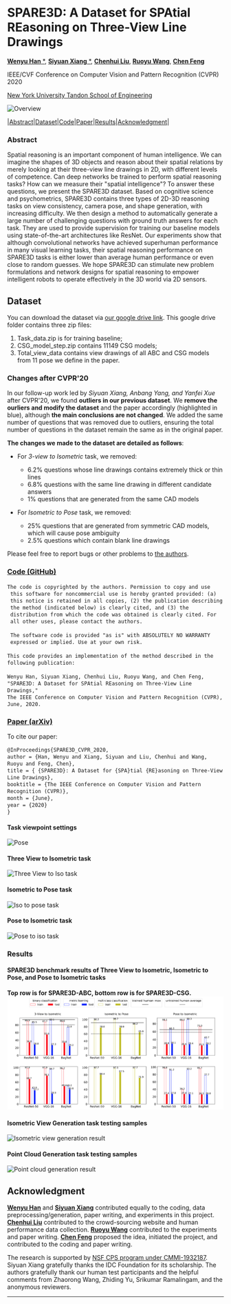 # SPARE3D: A Dataset for SPAtial REasoning on Three-View Line Drawings

[**Wenyu Han** *](https://github.com/WenyuHan-LiNa), [**Siyuan Xiang** *](https://www.linkedin.com/in/%E6%80%9D%E8%BF%9C-%E9%A1%B9-b4b920145/), [**Chenhui Liu**](https://github.com/iamshenkui), [**Ruoyu Wang**](https://github.com/ruoyuwangeel4930), [**Chen Feng**](https://engineering.nyu.edu/faculty/chen-feng)

IEEE/CVF Conference on Computer Vision and Pattern Recognition (CVPR) 2020

[New York University Tandon School of Engineering](https://ai4ce.github.io)

![Overview](https://github.com/ai4ce/SPARE3D/raw/master/docs/figs/task_overview.jpg)

|[Abstract](#abstract)|[Dataset](#dataset)|[Code](#code-github)|[Paper](#paper-arxiv)|[Results](#results)|[Acknowledgment](#acknowledgment)|

### Abstract
Spatial reasoning is an important component of human intelligence. We can imagine the shapes of 3D objects and reason about their spatial relations by merely looking at their three-view line drawings in 2D, with different levels of competence. Can deep networks be trained to perform spatial reasoning tasks? How can we measure their "spatial intelligence"? To answer these questions, we present the SPARE3D dataset. Based on cognitive science and psychometrics, SPARE3D contains three types of 2D-3D reasoning tasks on view consistency, camera pose, and shape generation, with increasing difficulty. We then design a method to automatically generate a large number of challenging questions with ground truth answers for each task. They are used to provide supervision for training our baseline models using state-of-the-art architectures like ResNet. Our experiments show that although convolutional networks have achieved superhuman performance in many visual learning tasks, their spatial reasoning performance on SPARE3D tasks is either lower than average human performance or even close to random guesses. We hope SPARE3D can stimulate new problem formulations and network designs for spatial reasoning to empower intelligent robots to operate effectively in the 3D world via 2D sensors.

## Dataset
You can download the dataset via [our google drive link](https://drive.google.com/drive/folders/1Mi2KZyKAlUOGYRQTDz3E5nhiXY5GhUB2?usp=sharing). This google drive folder contains three zip files: 
1. Task_data.zip is for training baseline;
2. CSG_model_step.zip contains 11149 CSG models;
3. Total_view_data contains view drawings of all ABC and CSG models from 11 pose we define in the paper.

### **Changes after CVPR'20**
In our follow-up work led by *Siyuan Xiang, Anbang Yang, and Yanfei Xue* after CVPR'20, we found **outliers in our previous dataset**. We **remove the ourliers and modify the dataset** and the paper accordingly (highlighted in blue), although **the main conclusions are not changed**. We added the same number of questions that was removed due to outliers, ensuring the total number of questions in the dataset remain the same as in the original paper. 

**The changes we made to the dataset are detailed as follows**:
- For *3-view to Isometric* task, we removed:
  - 6.2% questions whose line drawings contains extremely thick or thin lines
  -  6.8% questions with the same line drawing in different candidate answers
  - 1% questions that are generated from the same CAD models

- For *Isometric to Pose* task, we removed:
  - 25% questions that are generated from symmetric CAD models, which will cause pose ambiguity	
  - 2.5% questions which contain blank line drawings


Please feel free to report bugs or other problems to [the authors](https://ai4ce.github.io).


### [Code (GitHub)](https://github.com/ai4ce/spare3d)
```
The code is copyrighted by the authors. Permission to copy and use 
 this software for noncommercial use is hereby granted provided: (a)
 this notice is retained in all copies, (2) the publication describing
 the method (indicated below) is clearly cited, and (3) the
 distribution from which the code was obtained is clearly cited. For
 all other uses, please contact the authors.
 
 The software code is provided "as is" with ABSOLUTELY NO WARRANTY
 expressed or implied. Use at your own risk.

This code provides an implementation of the method described in the
following publication: 

Wenyu Han, Siyuan Xiang, Chenhui Liu, Ruoyu Wang, and Chen Feng, 
"SPARE3D: A Dataset for SPAtial REasoning on Three-View Line Drawings," 
The IEEE Conference on Computer Vision and Pattern Recognition (CVPR), June, 2020.
``` 

### [Paper (arXiv)](https://arxiv.org/abs/2003.14034)
To cite our paper:

```
@InProceedings{SPARE3D_CVPR_2020,
author = {Han, Wenyu and Xiang, Siyuan and Liu, Chenhui and Wang, Ruoyu and Feng, Chen},
title = { {SPARE3D}: A Dataset for {SPA}tial {RE}asoning on Three-View Line Drawings},
booktitle = {The IEEE Conference on Computer Vision and Pattern Recognition (CVPR)},
month = {June},
year = {2020}
}
```

#### Task viewpoint settings 
![Pose](https://github.com/ai4ce/SPARE3D/raw/master/docs/figs/view_point.jpg)
#### Three View to Isometric task 
![Three View to Iso task](https://github.com/ai4ce/SPARE3D/raw/master/docs/figs/Three_view_to_iso.jpg)
#### Isometric to Pose task 
![Iso to pose task](https://github.com/ai4ce/SPARE3D/raw/master/docs/figs/Iso_to_pose.jpg)
#### Pose to Isometric task 
![Pose to iso task](https://github.com/ai4ce/SPARE3D/raw/master/docs/figs/Pose_to_iso.jpg)




### Results
#### SPARE3D benchmark results of Three View to Isometric, Isometric to Pose, and Pose to Isometric tasks
**Top row is for SPARE3D-ABC, bottom row is for SPARE3D-CSG.**
![Baseline_barchart](https://github.com/ai4ce/SPARE3D/raw/master/docs/figs/baseline_barchart.PNG)

#### Isometric View Generation task testing samples
![Isometric view generation result](https://github.com/ai4ce/SPARE3D/raw/master/docs/figs/Iso_view_generation.PNG)

#### Point Cloud Generation task testing samples
![Point cloud generation result](https://github.com/ai4ce/SPARE3D/raw/master/docs/figs/point_cloud_generation.PNG)

## Acknowledgment
[**Wenyu Han**](https://github.com/WenyuHan-LiNa) and [**Siyuan Xiang**](https://www.linkedin.com/in/%E6%80%9D%E8%BF%9C-%E9%A1%B9-b4b920145/) contributed equally to the coding, data preprocessing/generation, paper writing, and experiments in this project. [**Chenhui Liu**](https://github.com/iamshenkui) contributed to the crowd-sourcing website and human performance data collection. [**Ruoyu Wang**](https://github.com/ruoyuwangeel4930) contributed to the experiments and paper writing. [**Chen Feng**](https://ai4ce.github.io) proposed the idea, initiated the project, and contributed to the coding and paper writing.

The research is supported by [NSF CPS program under CMMI-1932187](https://nsf.gov/awardsearch/showAward?AWD_ID=1932187). Siyuan Xiang gratefully thanks the IDC Foundation for its scholarship. The authors gratefully thank our human test participants and the helpful comments from Zhaorong Wang, Zhiding Yu, Srikumar Ramalingam, and the anonymous reviewers.

<hr>
<div id="visitormap">
<script type="text/javascript" src="//ra.revolvermaps.com/0/0/7.js?i=5u7s7msruf6&amp;m=0&amp;c=ff0000&amp;cr1=ffffff&amp;br=8&amp;ds=0" async="async"></script>
</div>
